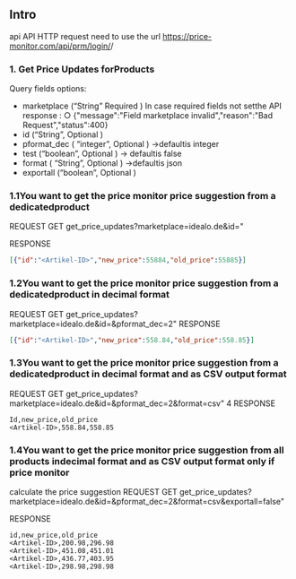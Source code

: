 ## Intro

api API HTTP request need to use the url https://price-monitor.com/api/prm/login/​<API-KEY>/

### 1. Get​ ​Price​ ​Updates​ ​for​ ​Products
Query fields options:
*  marketplace​ (“String” Required ) In case required fields not setthe API response :
○ {"message":"Field marketplace invalid","reason":"Bad Request","status":400}
*  id​ (“String”, Optional )
*  pformat_dec​ ( “integer”, Optional ) ->defaultis integer
*  test​ (“boolean”, Optional ) -> defaultis false
*  format​ ( “String”, Optional ) ->defaultis json
*  exportall​ (“boolean”, Optional )

### 1.1​ ​You​ ​want​ ​to​ ​get​ ​the​ ​price monitor​ ​price​ ​suggestion​ ​from​ ​a​ ​ ​dedicated​ ​product
REQUEST
GET
get_price_updates?marketplace=idealo.de&id=<Artikel-ID>"

RESPONSE
```json
[{"id":"<Artikel-ID>","new_price":55884​,"old_price":55885​}]
```
### 1.2​ ​You​ ​want​ ​to​ ​get​ ​the​ ​price monitor​ ​price​ ​suggestion​ ​from​ ​a​ ​ ​dedicated​ ​product​ ​in​ ​decimal​ ​format

REQUEST
GET
get_price_updates?marketplace=idealo.de&id=<Artikel-ID>&pformat_dec=2"
RESPONSE
```json
[{"id":"<Artikel-ID>","new_price":558.84​,"old_price":558.85​}]
```
### 1.3​ ​You​ ​want​ ​to​ ​get​ ​the​ ​price monitor​ ​price​ ​suggestion​ ​from​ ​a​ ​ ​dedicated​ ​product​ ​in​ ​decimal​ ​format​ ​and​ ​as​ ​CSV​ ​output​ ​format

REQUEST
GET
get_price_updates?marketplace=idealo.de&id=<Artikel-ID>&pformat_dec=2&format=csv"
4
RESPONSE
```csv
Id,new_price,old_price
<Artikel-ID>,558.84,558.85
```
### 1.4​ ​You​ ​want​ ​to​ ​get​ ​the​ ​price monitor​ ​price​ ​suggestion​ ​from​ ​all​ ​products​ ​in​ ​decimal​ ​format​ ​and​ ​as​ ​CSV​ ​output​ ​format​ ​only​ ​if​ ​price monitor
calculate​ ​the​ ​price​ ​suggestion
REQUEST
GET
get_price_updates?marketplace=idealo.de&id=<Artikel-ID>&pformat_dec=2&format=csv&exportall=false"

RESPONSE
```csv
id,new_price,old_price
<Artikel-ID>,200.98,296.98
<Artikel-ID>,451.08,451.01
<Artikel-ID>,436.77,403.95
<Artikel-ID>,298.98,298.98
```
